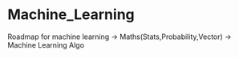 # Machine_Learning
Roadmap for machine learning
-> Maths(Stats,Probability,Vector)
-> Machine Learning Algo
